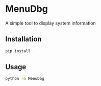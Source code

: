 # MenuDbg
A simple tool to display system information

## Installation
```bash
pip install .
```

## Usage
```bash
python -m MenuDbg
```